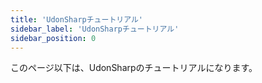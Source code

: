 ```yaml
---
title: 'UdonSharpチュートリアル'
sidebar_label: 'UdonSharpチュートリアル'
sidebar_position: 0
---
```


このページ以下は、UdonSharpのチュートリアルになります。
